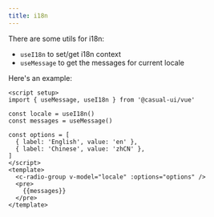 ```yaml
---
title: i18n
---
```


There are some utils for i18n:

* `useI18n` to set/get i18n context
* `useMessage` to get the messages for current locale

Here's an example:

```vue live
<script setup>
import { useMessage, useI18n } from '@casual-ui/vue'

const locale = useI18n()
const messages = useMessage()

const options = [
  { label: 'English', value: 'en' },
  { label: 'Chinese', value: 'zhCN' },
]
</script>
<template>
  <c-radio-group v-model="locale" :options="options" />
  <pre>
    {{messages}}
  </pre>
</template>
```